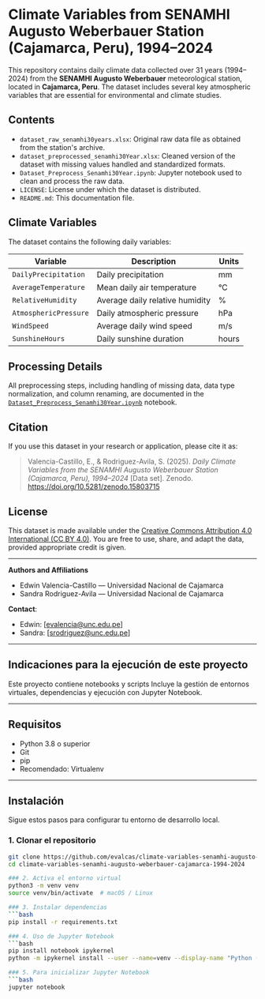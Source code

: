 # Climate Variables from SENAMHI Augusto Weberbauer Station (Cajamarca, Peru), 1994–2024

This repository contains daily climate data collected over 31 years (1994–2024) from the **SENAMHI Augusto Weberbauer** meteorological station, located in **Cajamarca, Peru**. The dataset includes several key atmospheric variables that are essential for environmental and climate studies.

## Contents

- `dataset_raw_senamhi30years.xlsx`: Original raw data file as obtained from the station's archive.
- `dataset_preprocessed_senamhi30Year.xlsx`: Cleaned version of the dataset with missing values handled and standardized formats.
- `Dataset_Preprocess_Senamhi30Year.ipynb`: Jupyter notebook used to clean and process the raw data.
- `LICENSE`: License under which the dataset is distributed.
- `README.md`: This documentation file.

## Climate Variables

The dataset contains the following daily variables:

| Variable               | Description                       | Units             |
|------------------------|-----------------------------------|-------------------|
| `DailyPrecipitation`   | Daily precipitation               | mm                |
| `AverageTemperature`   | Mean daily air temperature        | °C                |
| `RelativeHumidity`     | Average daily relative humidity   | %                 |
| `AtmosphericPressure`  | Daily atmospheric pressure        | hPa               |
| `WindSpeed`            | Average daily wind speed          | m/s               |
| `SunshineHours`        | Daily sunshine duration           | hours             |

## Processing Details

All preprocessing steps, including handling of missing data, data type normalization, and column renaming, are documented in the [`Dataset_Preprocess_Senamhi30Year.ipynb`](./Dataset_Preprocess_Senamhi30Year.ipynb) notebook.

## Citation

If you use this dataset in your research or application, please cite it as:

> Valencia-Castillo, E., & Rodriguez-Avila, S. (2025). *Daily Climate Variables from the SENAMHI Augusto Weberbauer Station (Cajamarca, Peru), 1994–2024* [Data set]. Zenodo. https://doi.org/10.5281/zenodo.15803715


## License

This dataset is made available under the [Creative Commons Attribution 4.0 International (CC BY 4.0)](https://creativecommons.org/licenses/by/4.0/). You are free to use, share, and adapt the data, provided appropriate credit is given.

---

**Authors and Affiliations**  
- Edwin Valencia-Castillo — Universidad Nacional de Cajamarca  
- Sandra Rodriguez-Avila — Universidad Nacional de Cajamarca  

**Contact**:  
- Edwin: [evalencia@unc.edu.pe]  
- Sandra: [srodriguez@unc.edu.pe]

---
## Indicaciones para la ejecución de este proyecto
Este proyecto contiene notebooks y scripts 
Incluye la gestión de entornos virtuales, dependencias y ejecución con Jupyter Notebook.

---

## Requisitos

- Python 3.8 o superior
- Git
- pip
- Recomendado: Virtualenv

---

## Instalación

Sigue estos pasos para configurar tu entorno de desarrollo local.

### 1. Clonar el repositorio

```bash
git clone https://github.com/evalcas/climate-variables-senamhi-augusto-weberbauer-cajamarca-1994-2024.git
cd climate-variables-senamhi-augusto-weberbauer-cajamarca-1994-2024

### 2. Activa el entorno virtual
python3 -m venv venv
source venv/bin/activate  # macOS / Linux

### 3. Instalar dependencias
```bash
pip install -r requirements.txt

### 4. Uso de Jupyter Notebook
```bash
pip install notebook ipykernel
python -m ipykernel install --user --name=venv --display-name "Python (venv)"

### 5. Para inicializar Jupyter Notebook
```bash
jupyter notebook


